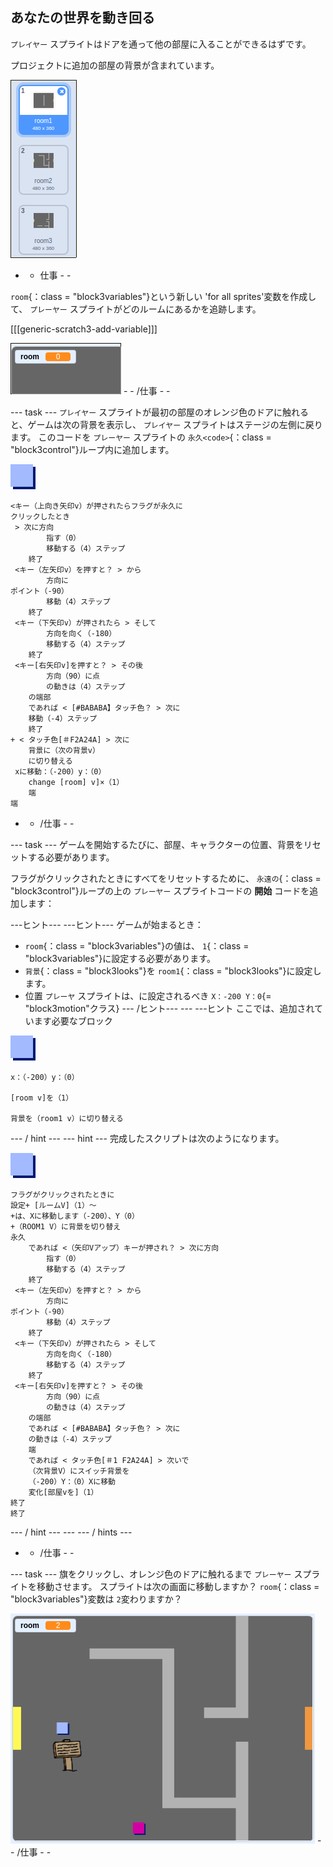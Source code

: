 ## あなたの世界を動き回る

`プレイヤー` スプライトはドアを通って他の部屋に入ることができるはずです。

プロジェクトに追加の部屋の背景が含まれています。

![スクリーンショット](images/world-backdrops.png)

- - 仕事 - -

`room`{：class = "block3variables"}という新しい 'for all sprites'変数を作成して、 `プレーヤー` スプライトがどのルームにあるかを追跡します。

[[[generic-scratch3-add-variable]]]

![スクリーンショット](images/world-room.png) - - /仕事 - -

\--- task \--- `プレイヤー` スプライトが最初の部屋のオレンジ色のドアに触れると、ゲームは次の背景を表示し、 `プレイヤー` スプライトはステージの左側に戻ります。 このコードを `プレーヤー` スプライトの `永久<code>`{：class = "block3control"}ループ内に追加します。

![プレーヤー](images/player.png)

```blocks3
<キー（上向き矢印v）が押されたらフラグが永久に
クリックしたとき
 > 次に方向
        指す（0）
        移動する（4）ステップ
    終了
 <キー（左矢印v）を押すと？ > から
        方向に
ポイント（-90）
        移動（4）ステップ
    終了
 <キー（下矢印v）が押されたら > そして
        方向を向く（-180）
        移動する（4）ステップ
    終了
 <キー[右矢印v]を押すと？ > その後
        方向（90）に点
        の動きは（4）ステップ
    の端部
    であれば < [#BABABA】タッチ色？ > 次に
    移動（-4）ステップ
    終了
+ < タッチ色[＃F2A24A] > 次に
    背景に（次の背景v）
    に切り替える
 xに移動：（-200）y：（0）
    change [room] v]×（1）
    端
端
```

- - /仕事 - -

\--- task \--- ゲームを開始するたびに、部屋、キャラクターの位置、背景をリセットする必要があります。

フラグがクリックされたときにすべてをリセットするために、 `永遠の`{：class = "block3control"}ループの上の `プレーヤー` スプライトコードの **開始** コードを追加します：

\---ヒント\--- \---ヒント\--- ゲームが始まるとき：

+ `room`{：class = "block3variables"}の値は、 `1`{：class = "block3variables"}に設定する必要があります。
+ `背景`{：class = "block3looks"}を `room1`{：class = "block3looks"}に設定します。
+ 位置 `プレーヤ` スプライトは、に設定されるべき `X：-200 Y：0`{= "block3motion"クラス} \--- /ヒント\--- \--- \---ヒント ここでは、追加されています必要なブロック

![プレーヤー](images/player.png)

```blocks3
x：（-200）y：（0）

[room v]を（1）

背景を（room1 v）に切り替える
```

\--- / hint \--- \--- hint \--- 完成したスクリプトは次のようになります。

![プレーヤー](images/player.png)

```blocks3
フラグがクリックされたときに
設定+ [ルームV]（1）〜
+は、Xに移動します（-200）、Y（0）
+（ROOM1 V）に背景を切り替え
永久
    であれば <（矢印Vアップ）キーが押され？ > 次に方向
        指す（0）
        移動する（4）ステップ
    終了
 <キー（左矢印v）を押すと？ > から
        方向に
ポイント（-90）
        移動（4）ステップ
    終了
 <キー（下矢印v）が押されたら > そして
        方向を向く（-180）
        移動する（4）ステップ
    終了
 <キー[右矢印v]を押すと？ > その後
        方向（90）に点
        の動きは（4）ステップ
    の端部
    であれば < [#BABABA】タッチ色？ > 次に
    の動きは（-4）ステップ
    端
    であれば < タッチ色[＃1 F2A24A] > 次いで
    （次背景V）にスイッチ背景を
    （-200）Y：（0）Xに移動
    変化[部屋vを]（1）
終了
終了
```

\--- / hint \--- \--- \--- / hints \---

- - /仕事 - -

\--- task \--- 旗をクリックし、オレンジ色のドアに触れるまで `プレーヤー` スプライトを移動させます。 スプライトは次の画面に移動しますか？ `room`{：class = "block3variables"}変数は `2`変わりますか？

![スクリーンショット](images/world-room-test.png) - - /仕事 - -